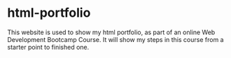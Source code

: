 # html-portfolio
This website is used to show my html portfolio, as part of an online Web Development Bootcamp Course. It will show my steps in this course from a starter point to finished one.
